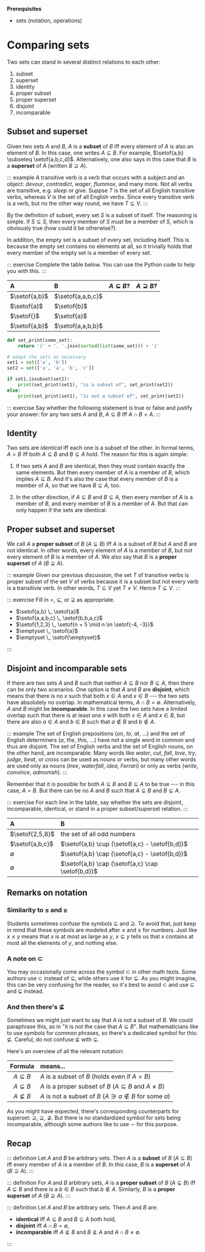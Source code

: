 **Prerequisites**

- sets (notation, operations)

# Comparing sets

Two sets can stand in several distinct relations to each other:

1. subset
1. superset
1. identity
1. proper subset
1. proper superset
1. disjoint
1. incomparable


## Subset and superset

Given two sets $A$ and $B$, $A$ is a **subset** of $B$ iff every element of $A$ is also an element of $B$.
In this case, one writes $A \subseteq B$.
For example, $\setof{a,b} \subseteq \setof{a,b,c,d}$.
Alternatively, one also says in this case that $B$ is a **superset** of $A$ (written $B \supseteq A$).

::: example
    A transitive verb is a verb that occurs with a subject and an object: *devour*, *contradict*, *wager*, *flummox*, and many more.
    Not all verbs are transitive, e.g. *sleep* or *give*. 
    Suppse $T$ is the set of all English transitive verbs, whereas $V$ is the set of all English verbs.
    Since every transitive verb is a verb, but no the other way round, we have $T \subseteq V$.
:::

By the definition of subset, every set $S$ is a subset of itself.
The reasoning is simple.
If $S \subseteq S$, then every member of $S$ must be a member of $S$, which is obviously true (how could it be otherwise?).

In addition, the empty set is a subset of every set, including itself.
This is because the empty set contains no elements at all, so it trivially holds that every member of the empty set is a member of every set.

::: exercise
Complete the table below.
You can use the Python code to help you with this.
:::

| A             | B                 | $A \subseteq B$? | $A \supseteq B$? | 
| :--           | :--               | :--              | :--              | 
| $\setof{a,b}$ | $\setof{a,a,b,c}$ |                  |                  | 
| $\setof{a}$   | $\setof{b}$       |                  |                  | 
| $\setof{}$    | $\setof{a}$       |                  |                  | 
| $\setof{a,b}$ | $\setof{a,a,b,b}$ |                  |                  | 


```python
def set_print(some_set):
    return '{' + ', '.join(sorted(list(some_set))) + '}'

# adapt the sets as necessary
set1 = set(['a', 'b'])
set2 = set(['a', 'a', 'b', 'c'])

if set1.issubset(set2):
    print(set_print(set1), "is a subset of", set_print(set2))
else:
    print(set_print(set1), "is not a subset of", set_print(set2))
```

::: exercise
Say whether the following statement is true or false and justify your answer:
for any two sets $A$ and $B$, $A \subseteq B$ iff $A \cap B = A$.
:::

## Identity

Two sets are *identical* iff each one is a subset of the other.
In formal terms, $A = B$ iff both $A \subseteq B$ and $B \subseteq A$ hold.
The reason for this is again simple:

1.  If two sets $A$ and $B$ are identical, then they must contain exactly the same elements.
    But then every member of $A$ is a member of $B$, which implies $A \subseteq B$.
    And it's also the case that every member of $B$ is a member of $A$, so that we have $B \subseteq A$, too.

1.  In the other direction, if $A \subseteq B$ and $B \subseteq A$, then every member of $A$ is a member of $B$, and every member of $B$ is a member of $A$.
    But that can only happen if the sets are identical.


## Proper subset and superset

We call $A$ a **proper subset** of $B$ ($A \subsetneq B$) iff $A$ is a subset of $B$ but $A$ and $B$ are not identical.
In other words, every element of $A$ is a member of $B$, but not every element of $B$ is a member of $A$.
We also say that $B$ is a **proper superset** of $A$ ($B \supsetneq A$).

::: example
    Given our previous discussion, the set $T$ of transitive verbs is proper subset of the set $V$ of verbs because it is a subset but not every verb is a transitivie verb.
    In other words, $T \subseteq V$ yet $T \neq V$.
    Hence $T \subsetneq V$.
:::

::: exercise
Fill in $=$, $\subsetneq$, or $\supsetneq$ as appropriate.


- $\setof{a,b} \_ \setof{a}$
- $\setof{a,a,b,c} \_ \setof{b,b,a,c}$
- $\setof{1,2,3} \_ \setof{n + 5 \mid n \in \setof{-4, -3}}$
- $\emptyset \_ \setof{a}$
- $\emptyset \_ \setof{\emptyset}$

:::

## Disjoint and incomparable sets

If there are two sets $A$ and $B$ such that neither $A \subseteq B$ nor $B \subseteq A$, then there can be only two scenarios.
One option is that $A$ and $B$ are **disjoint**, which means that there is no $x$ such that both $x \in A$ and $x \in B$ --- the two sets have absolutely no overlap.
In mathematical terms, $A \cap B = \emptyset$.
Alternatively, $A$ and $B$ might be **incomparable**.
In this case the two sets have a limited overlap such that there is at least one $x$ with both $x \in A$ and $x \in B$, but there are also $a \in A$ and $b \in B$ such that $a \notin B$ and $b \notin A$.

::: example
The set of English prepositions (*on*, *to*, *at*, ...) and the set of English determiners (*a*, *the*, *this*, ...) have not a single word in common and thus are disjoint.
The set of English verbs and the set of English nouns, on the other hand, are incomparable.
Many words like *water*, *cut*, *fall*, *love*, *try*, *judge*, *beat*, or *cross* can be used as nouns or verbs, but many other words are used only as nouns (*tree*, *waterfall*, *idea*, *Ferrari*) or only as verbs (*write*, *convince*, *admonish*).
:::

Remember that it is possible for both $A \subseteq B$ and $B \subseteq A$ to be true --- in this case, $A = B$.
But there can be no $A$ and $B$ such that $A \subsetneq B$ and $B \subsetneq A$.

::: exercise
For each line in the table, say whether the sets are disjoint, incomparable, identical, or stand in a proper subset/superset relation.
:::

| A               | B                                                 | 
| :--             | :--                                               | 
| $\setof{2,5,8}$ | the set of all odd numbers                        | 
| $\setof{a,b,c}$ | $\setof{a,b} \cup (\setof{a,c} - \setof{b,d})$    | 
| $\emptyset$     | $\setof{a,b} \cap (\setof{a,c} - \setof{b,d})$    | 
| $\emptyset$     | $\setof{a,b} \cap (\setof{a,c} \cap \setof{b,d})$ | 

## Remarks on notation

### Similarity to $\leq$ and $\geq$

Students sometimes confuse the symbols $\subseteq$ and $\supseteq$.
To avoid that, just keep in mind that these symbols are modeled after $\leq$ and $\geq$ for numbers.
Just like $x \leq y$ means that $x$ is at most as large as $y$, $x \subseteq y$ tells us that $x$ contains at most all the elements of $y$, and nothing else.

### A note on $\subset$

You may occasionally come across the symbol $\subset$ in other math texts.
Some authors use $\subset$ instead of $\subseteq$, while others use it for $\subsetneq$.
As you might imagine, this can be very confusing for the reader, so it's best to avoid $\subset$ and use $\subseteq$ and $\subsetneq$ instead.

### And then there's $\not\subseteq$

Sometimes we might just want to say that $A$ is not a subset of $B$.
We could paraphrase this, as in "it is not the case that $A \subseteq B$".
But mathematicians like to use symbols for common phrases, so there's a dedicated symbol for this: $\not\subseteq$.
Careful, do not confuse $\not\subseteq$ with $\subsetneq$.

Here's an overview of all the relevant notation:

| **Formula**         | **means...**                                                                 |
| :-:                 | :--                                                                          |
| $A \subseteq B$     | $A$ is a subset of $B$ (holds even if $A = B$)                               |
| $A \subsetneq B$    | $A$ is a proper subset of $B$ ($A \subseteq B$ and $A \neq B$)               |
| $A \not\subseteq B$ | $A$ is not a subset of $B$ ($A \ni a \notin B$ for some $a$) |

As you might have expected, there's corresponding counterparts for superset: $\supseteq$, $\supsetneq$, $\not\supseteq$.
But there is no standardized symbol for sets being incomparable, although some authors like to use $\sim$ for this purpose.

## Recap

::: definition
Let $A$ and $B$ be arbitrary sets.
Then $A$ is a **subset** of $B$ ($A \subseteq B$) iff every member of $A$ is a member of $B$.
In this case, $B$ is a **superset** of $A$ ($B \supseteq A$).
:::

::: definition
For $A$ and $B$ arbitrary sets, $A$ is a **proper subset** of $B$ ($A \subsetneq B$) iff $A \subseteq B$ and there is a $b \in B$ such that $b \notin A$.
Similarly, $B$ is a **proper superset** of $A$ ($B \supsetneq A$).
:::

::: definition
Let $A$ and $B$ be arbitrary sets.
Then $A$ and $B$ are:


- **identical** iff $A \subseteq B$ and $B \subseteq A$ both hold,
- **disjoint** iff $A \cap B = \emptyset$,
- **incomparable** iff $A \not\subseteq B$ and $B \not\subseteq A$ and $A \cap B \neq \emptyset$.

:::
